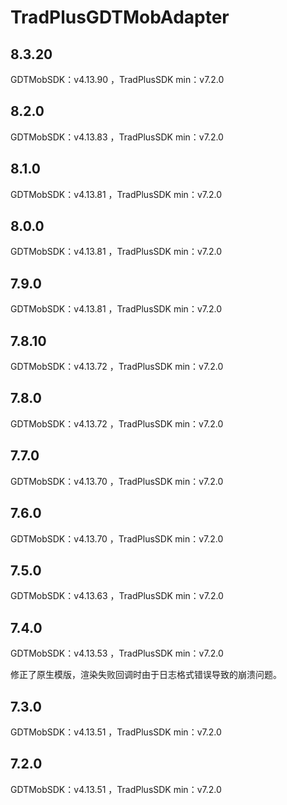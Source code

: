 # TradPlusGDTMobAdapter

## 8.3.20

GDTMobSDK：v4.13.90 ，TradPlusSDK min：v7.2.0

## 8.2.0

GDTMobSDK：v4.13.83 ，TradPlusSDK min：v7.2.0

## 8.1.0

GDTMobSDK：v4.13.81 ，TradPlusSDK min：v7.2.0

## 8.0.0

GDTMobSDK：v4.13.81 ，TradPlusSDK min：v7.2.0

## 7.9.0

GDTMobSDK：v4.13.81 ，TradPlusSDK min：v7.2.0

## 7.8.10

GDTMobSDK：v4.13.72 ，TradPlusSDK min：v7.2.0

## 7.8.0

GDTMobSDK：v4.13.72 ，TradPlusSDK min：v7.2.0

## 7.7.0

GDTMobSDK：v4.13.70 ，TradPlusSDK min：v7.2.0

## 7.6.0

GDTMobSDK：v4.13.70 ，TradPlusSDK min：v7.2.0

## 7.5.0

GDTMobSDK：v4.13.63 ，TradPlusSDK min：v7.2.0

## 7.4.0

GDTMobSDK：v4.13.53 ，TradPlusSDK min：v7.2.0

修正了原生模版，渲染失败回调时由于日志格式错误导致的崩溃问题。

## 7.3.0

GDTMobSDK：v4.13.51 ，TradPlusSDK min：v7.2.0

## 7.2.0

GDTMobSDK：v4.13.51 ，TradPlusSDK min：v7.2.0